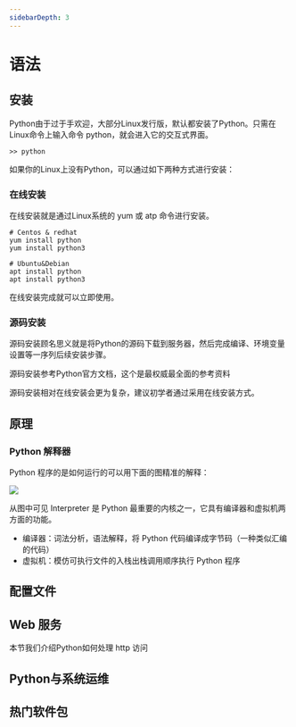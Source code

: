 ```yaml
---
sidebarDepth: 3
---
```


# 语法

## 安装

Python由于过于手欢迎，大部分Linux发行版，默认都安装了Python。只需在Linux命令上输入命令 python，就会进入它的交互式界面。

```
>> python
```

如果你的Linux上没有Python，可以通过如下两种方式进行安装：

### 在线安装

在线安装就是通过Linux系统的 yum 或 atp 命令进行安装。

```
# Centos & redhat
yum install python
yum install python3

# Ubuntu&Debian
apt install python
apt install python3
```

在线安装完成就可以立即使用。

### 源码安装

源码安装顾名思义就是将Python的源码下载到服务器，然后完成编译、环境变量设置等一序列后续安装步骤。

源码安装参考Python官方文档，这个是最权威最全面的参考资料

源码安装相对在线安装会更为复杂，建议初学者通过采用在线安装方式。

## 原理

### Python 解释器

Python 程序的是如何运行的可以用下面的图精准的解释：

![](https://libs.websoft9.com/Websoft9/DocsPicture/zh/python/python-interpreter-websoft9.png)

从图中可见 Interpreter 是 Python 最重要的内核之一，它具有编译器和虚拟机两方面的功能。

* 编译器：词法分析，语法解释，将 Python 代码编译成字节码（一种类似汇编的代码）
* 虚拟机：模仿可执行文件的入栈出栈调用顺序执行 Python 程序



## 配置文件

## Web 服务

本节我们介绍Python如何处理 http 访问

## Python与系统运维

## 热门软件包
